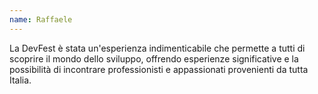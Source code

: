 ```yaml
---
name: Raffaele
---
```

La DevFest è stata un'esperienza indimenticabile che permette a tutti di scoprire il mondo dello sviluppo, offrendo esperienze significative e la possibilità di incontrare professionisti e appassionati provenienti da tutta Italia.